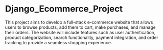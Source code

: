 # Django_Ecommerce_Project
This project aims to develop a full-stack e-commerce website that allows users to browse products, add them to cart, make purchases, and manage their orders. The website will include features such as user authentication, product categorization, search functionality, payment integration, and order tracking to provide a seamless shopping experience.
